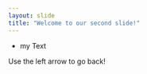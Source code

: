 ```yaml
---
layout: slide
title: "Welcome to our second slide!"
---
```

* my Text


Use the left arrow to go back!
